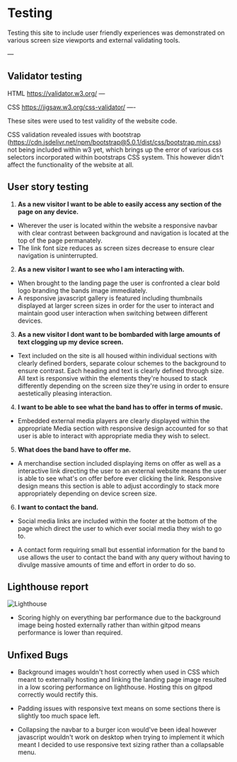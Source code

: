 # Testing 

Testing this site to include user friendly experiences was demonstrated on various screen size viewports and external validating tools. 

—

## Validator testing

HTML
https://validator.w3.org/
—

CSS
https://jigsaw.w3.org/css-validator/
—-

These sites were used to test validity of the website code. 

CSS validation revealed issues with bootstrap (https://cdn.jsdelivr.net/npm/bootstrap@5.0.1/dist/css/bootstrap.min.css) not being included within w3 yet, which brings up the error of various css selectors incorporated within bootstraps CSS system. This however didn't affect the functionality of the website at all. 

## User story testing

1. **As a new visitor I want to be able to easily access any section of the page on any device.**

* Wherever the user is located within the website a responsive navbar with clear contrast between background and navigation is located at the top of the page permanately. 
* The link font size reduces as screen sizes decrease to ensure clear navigation is uninterrupted. 

2. **As a new visitor I want to see who I am interacting with.**

* When brought to the landing page the user is confronted a clear bold logo branding the bands image immediately. 
* A responsive javascript gallery is featured including thumbnails displayed at larger screen sizes in order for the user to interact and maintain good user interaction when switching between different devices. 

3. **As a new visitor I dont want to be bombarded with large amounts of text clogging up my device screen.**

* Text included on the site is all housed within individual sections with clearly defined borders, separate colour schemes to the background to ensure contrast. Each heading and text is clearly defined through size. All text is responsive within the elements they're housed to stack differently depending on the screen size they're using in order to ensure aestetically pleasing interaction. 

4. **I want to be able to see what the band has to offer in terms of music.**

* Embedded external media players are clearly displayed within the appropriate Media section with responsive design accounted for so that user is able to interact with appropriate media they wish to select. 

5. **What does the band have to offer me.**

* A merchandise section included displaying items on offer as well as a interactive link directing the user to an external website means the user is able to see what's on offer before ever clicking the link. Responsive design means this section is able to adjust accordingly to stack more appropriately depending on device screen size. 

6. **I want to contact the band.**

* Social media links are included within the footer at the bottom of the page which direct the user to which ever social media they wish to go to. 

* A contact form requiring small but essential information for the band to use allows the user to contact the band with any query without having to divulge massive amounts of time and effort in order to do so. 

## Lighthouse report

![Lighthouse](https://i.ibb.co/9tdPV2k/Screen-Shot-2021-06-05-at-11-18-18.png)

* Scoring highly on everything bar performance due to the background image being hosted externally rather than within gitpod means performance is lower than required. 

## Unfixed Bugs

* Background images wouldn't host correctly when used in CSS which meant to externally hosting and linking the landing page image resulted in a low scoring performance on lighthouse. 
Hosting this on gitpod correctly would rectify this. 

* Padding issues with responsive text means on some sections there is slightly too much space left. 

* Collapsing the navbar to a burger icon would've been ideal however javascript wouldn't work on desktop when trying to implement it which meant I decided to use responsive text sizing rather than a collapsable menu. 
